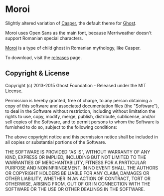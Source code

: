 # Moroi

Slightly altered variation of [Casper](http://github.com/tryghost/casper), the default theme for [Ghost](http://github.com/tryghost/ghost/).

Moroi uses Open Sans as the main font, because Merriweather doesn't support Romanian special characters.

[Moroi](http://en.wikipedia.org/wiki/Moroi) is a type of child ghost in Romanian mythology, like Casper.

To download, visit the [releases](https://github.com/cronco/Moroi/releases) page.

## Copyright & License

Copyright (c) 2013-2015 Ghost Foundation - Released under the MIT License.

Permission is hereby granted, free of charge, to any person obtaining a copy of this software and associated documentation files (the "Software"), to deal in the Software without restriction, including without limitation the rights to use, copy, modify, merge, publish, distribute, sublicense, and/or sell copies of the Software, and to permit persons to whom the Software is furnished to do so, subject to the following conditions:

The above copyright notice and this permission notice shall be included in all copies or substantial portions of the Software.

THE SOFTWARE IS PROVIDED "AS IS", WITHOUT WARRANTY OF ANY KIND, EXPRESS OR IMPLIED, INCLUDING BUT NOT LIMITED TO THE WARRANTIES OF MERCHANTABILITY, FITNESS FOR A PARTICULAR PURPOSE AND
NONINFRINGEMENT. IN NO EVENT SHALL THE AUTHORS OR COPYRIGHT HOLDERS BE LIABLE FOR ANY CLAIM, DAMAGES OR OTHER LIABILITY, WHETHER IN AN ACTION OF CONTRACT, TORT OR OTHERWISE, ARISING FROM, OUT OF OR IN CONNECTION WITH THE SOFTWARE OR THE USE OR OTHER DEALINGS IN THE SOFTWARE.
